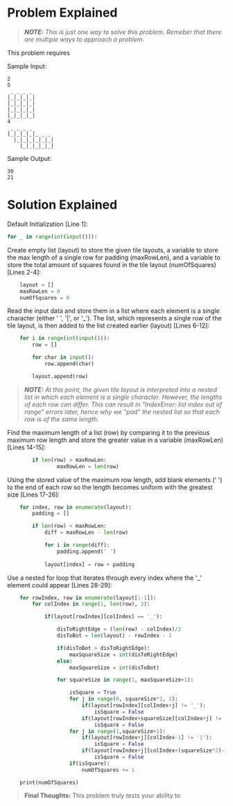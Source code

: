 # Problem Explained

>***NOTE:*** *This is just one way to solve this problem. Remeber that there are multiple ways to approach a problem.*

This problem requires

Sample Input:

```
2
5
 _ _ _ _
|_|_|_|_|
|_|_|_|_|
|_|_|_|_|
|_|_|_|_|
4
 _ _ _ _
|_|_|_|_|_ _ _
  |_|_|_|_|_|_|
    |_|_|_|_|_|
```

Sample Output:

```
30
21
```

# Solution Explained

Default Initialization [Line 1]:

```py
for _ in range(int(input())):
```

Create empty list (layout) to store the given tile layouts, a variable to store the max length of a single row for padding (maxRowLen), and a variable to store the total amount of squares found in the tile layout (numOfSquares)[Lines 2-4]:

```py
    layout = []
    maxRowLen = 0
    numOfSquares = 0
```

Read the input data and store them in a list where each element is a single character (either ' ', '|', or '_'). The list, which represents a single row of the tile layout, is then added to the list created earlier (layout) [Lines 6-12]:

```py
    for i in range(int(input())):
        row = []

        for char in input():
            row.append(char)

        layout.append(row)
```

>***NOTE:*** *At this point, the given tile layout is interpreted into a nested list in which each element is a single character. However, the lengths of each row can differ. This can result in “IndexError: list index out of range” errors later, hence why we "pad" the nested list so that each row is of the same length.* 

Find the maximum length of a list (row) by comparing it to the previous maximum row length and store the greater value in a variable (maxRowLen) [Lines 14-15]:

```py
        if len(row) > maxRowLen:
                maxRowLen = len(row)
```

Using the stored value of the maximum row length, add blank elements (' ') to the end of each row so the length becomes uniform with the greatest size [Lines 17-26]:

```py
    for index, row in enumerate(layout):
        padding = []

        if len(row) < maxRowLen:
            diff = maxRowLen - len(row)

            for i in range(diff):
                padding.append(' ')
            
            layout[index] = row + padding
```

Use a nested for loop that iterates through every index where the '_' element could appear [Lines 28-29]:

```py
    for rowIndex, row in enumerate(layout[:-1]):
        for colIndex in range(1, len(row), 2):
```

```py
            if(layout[rowIndex][colIndex] == '_'):
```

```py
                disToRightEdge = (len(row) - colIndex)/2
                disToBot = len(layout) - rowIndex - 1

                if(disToBot > disToRightEdge):
                    maxSquareSize = int(disToRightEdge)
                else:
                    maxSquareSize = int(disToBot)
```

```py
                for squareSize in range(1, maxSquareSize+1):
```

```py
                    isSquare = True
                    for j in range(0, squareSize*2, 2):
                        if(layout[rowIndex][colIndex+j] != '_'):
                            isSquare = False
                        if(layout[rowIndex+squareSize][colIndex+j] != '_'):
                            isSquare = False   
                    for j in range(1,squareSize+1):
                        if(layout[rowIndex+j][colIndex-1] != '|'):
                            isSquare = False
                        if(layout[rowIndex+j][colIndex+(squareSize*2)-1] != '|'):
                            isSquare = False
                    if(isSquare):
                        numOfSquares += 1
```

```py1
    print(numOfSquares)
```

> **Final Thoughts:** This problem truly tests your ability to 